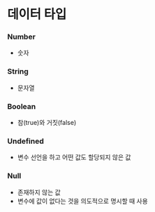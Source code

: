 <h1>데이터 타입</h1>

<h3>Number</h3>

* 숫자 

<h3>String</h3>

* 문자열 
<h3>Boolean</h3>

* 참(true)와 거짓(false)

<h3>Undefined</h3>

* 변수 선언을 하고 어떤 값도 할당되지 않은 값

<h3>Null</h3>

* 존재하지 않는 값
* 변수에 값이 없다는 것을 의도적으로 명시할 때 사용
